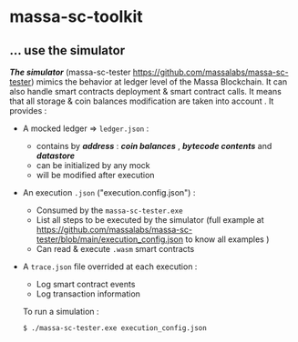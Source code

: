 # massa-sc-toolkit

## ... use the simulator

**_The simulator_** (massa-sc-tester https://github.com/massalabs/massa-sc-tester) mimics the behavior at ledger level of the Massa Blockchain.
It can also handle smart contracts deployment & smart contract calls. It means that all storage & coin balances modification are taken into account
.
It provides :

-   A mocked ledger => `ledger.json` :

    -   contains by **_address_** : **_coin balances_** , **_bytecode contents_** and **_datastore_**
    -   can be initialized by any mock
    -   will be modified after execution

-   An execution `.json` ("execution.config.json") :

    -   Consumed by the `massa-sc-tester.exe`
    -   List all steps to be executed by the simulator (full example at https://github.com/massalabs/massa-sc-tester/blob/main/execution_config.json to know all examples )
    -   Can read & execute `.wasm` smart contracts

-   A `trace.json` file overrided at each execution :

    -   Log smart contract events
    -   Log transaction information

    To run a simulation :

    ```
    $ ./massa-sc-tester.exe execution_config.json
    ```
